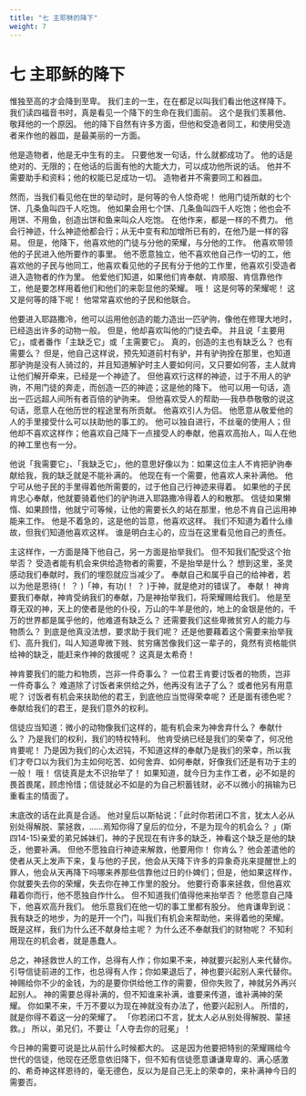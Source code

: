 ```yaml
---
title: "七 主耶稣的降下"
weight: 7
---
```


# 七 主耶稣的降下


惟独至高的才会降到至卑。
我们主的一生，在在都足以叫我们看出他这样降下。
我们读四福音书时，真是看见一个降下的生命在我们面前。
这个是我们羡慕他、敬拜他的一个原因。
他的降下自然有许多方面，但他和受造者同工，和使用受造者来作他的器皿，是最美丽的一方面。

他是造物者，他是无中生有的主。
只要他发一句话，什么就都成功了。
他的话是绝对的、无限的；在他话的后面有他的大能大力，可以成功他所说的话。
他并不需要助手和资料；他的权能已足成功一切。
造物者并不需要同工和器皿。

然而，当我们看见他在世的举动时，是何等的令人惊奇呢！
他用门徒所献的七个饼、几条鱼叫四千人吃饱。
他如果会用七个饼、几条鱼叫四千人吃饱；他也会不用饼、不用鱼，创造出饼和鱼来叫众人吃饱。
在他作来，都是一样的不费力。
他会行神迹，什么神迹他都会行；从无中变有和加增所已有的，在他乃是一样的容易。
但是，他降下，他喜欢他的门徒与分他的荣耀，与分他的工作。
他喜欢带领他的子民进入他所要作的事里。
他不愿意独立，他不喜欢他自己作一切的工，他喜欢他的子民与他同工，他喜欢看见他的子民有分于他的工作里，他喜欢引受造者进入造物者的作为里。
他爱他们知道，如果他们肯奉献、肯顺服、肯信靠他作工，他是要怎样用着他们和他们的来彰显他的荣耀。
哦！
这是何等的荣耀呢！
这又是何等的降下呢！
他常常喜欢他的子民和他联合。

他要进入耶路撒冷，他可以运用他创造的能力造出一匹驴驹，像他在修理大地时，已经造出许多的动物一般。
但是，他却喜欢叫他的门徒去牵。
并且说「主要用它」，或者番作「主缺乏它」或「主需要它」。
真的，创造的主也有缺乏么？
也有需要么？
但是，他自己这样说，预先知道前村有驴，并有驴驹拴在那里，也知道那驴驹是没有人骑过的，并且知道解驴时主人要如何问，又只要如何答，主人就肯让他们解开牵来，已经是一个神迹了。
但他喜欢行这样的神迹，过于不用人的驴驹，不用门徒的奔走，而创造一匹的神迹；这是他的降下。
他可以用一句话，造出一匹远超人间所有者百倍的驴驹来。
但他喜欢受人的帮助──我恭恭敬敬的说这句话，愿意人在他历世的程途里有所贡献。
他喜欢引人为侣。
他愿意从敬爱他的人的手里接受什么可以扶助他的事工的。
他可以独自进行，不丝毫的使用人；但他却不喜欢这样作；他喜欢自己降下一点接受人的奉献，他喜欢高抬人，叫人在他的神工里也有一分。

他说「我需要它」、「我缺乏它」，他的意思好像以为：如果这位主人不肯把驴驹奉献给我，我的缺乏就是不能补满的。
他现在有一个需要，他喜欢人来补满他。
他宁可从他子民的手里得着他所需要的，过于他自己行神迹来得着。
如果他的子民肯忠心奉献，他就要骑着他们的驴驹进入耶路撒冷得着人的和散那。
信徒如果懒惰、如果顾惜，他就宁可等候，让他的需要长久的站在那里，他总不肯自己运用神能来工作。
他是不着急的，这是他的旨意，他喜欢这样。
我们不知道为着什么缘故，但我们知道他喜欢这样。
谁是明白主心的，应当在这里看见他自己的责任。

主这样作，一方面是降下他自己，另一方面是抬举我们。
但不知我们配受这个抬举否？
受造者能有机会来供给造物者的需要，不是抬举是什么？
想到这里，圣灵感动我们奉献时，我们的埋怨就应当减少了。
奉献自己和属乎自己的给神者，若以为他是恩待(！
？
)「神，有功(！
？
)于神，就是绝对的错误了。
奉献！
神肯要我们奉献，神肯受纳我们的奉献，乃是神抬举我们，将荣耀赐给我们。
他是至尊无双的神，天上的使者是他的仆役，万山的牛羊是他的，地上的金银是他的，千万的世界都是属乎他的，他难道有缺乏么？
还需要我们这些卑微贫穷人的能力与物质么？
到底是他真没法想，要求助于我们呢？
还是他要藉着这个需要来抬举我们、高升我们，叫人知道卑微下贱、贫穷痛苦像我们这一辈子的，竟然有资格能供给神的缺乏，能赶来作神的救援呢？
这真是太希奇！

神肯要我们的能力和物质，岂非一件奇事么？
一位君王肯要讨饭者的物质，岂非一件奇事么？
难道除了讨饭者来供给之外，他再没有法子了么？
或者他另有用意呢？
讨饭者有机会来扶助他的君王，到底他应当觉得荣幸呢？
还是面有德色呢？
奉献给我们的君王，是我们意外的权利。

信徒应当知道：微小的动物像我们这样的，能有机会来为神舍弃什么？
奉献什么？
乃是我们的权利，我们的特权特利。
他肯受纳已经是我们的荣幸了，何况他肯要呢！
乃是因为我们的心太迟钝，不知道这样的奉献乃是我们的荣幸，所以我们才夸口以为我们为主如何吃苦、如何舍弃、如何奉献，好像我们还是有功于主的一般！
哦！
信徒真是太不识抬举了！
如果知道，就今日为主作工者，必不如是的畏首畏尾，顾虑怜惜；信徒就必不如是的为自己积蓄钱财，必不以微小的捐输为已重看主的情面了。

末底改的话在此真是合适。
他对皇后以斯帖说：「此时你若闭口不言，犹太人必从别处得解脱、蒙拯救，……焉知你得了皇后的位分，不是为现今的机会么？
」(斯四14-15)亲爱的弟兄姊妹们，神的子民现在有许多的缺乏，神看这个缺乏是他的缺乏，他要补满。
但他不愿独自行神迹来解救，他要用你！
你肯么？
他会差遣他的使者从天上发声下来，复与他的子民，他会从天降下许多的异象奇兆来提醒世上的罪人，他会从天再降下吗哪来养那些信靠他过日的仆婢们；但是，他如果这样作，你就要失去你的荣耀，失去你在神工作里的股分。
他要行奇事来拯救，但他喜欢藉着你而行，他不愿独自作什么。
但不知道我们值得他来抬举否？
他愿意自己降下，他喜欢高升我们。
他乐意我们在他一切的事工里都有股分。
他肯谦卑到说：我有缺乏的地步，为的是开一个门，叫我们有机会来帮助他，来得着他的荣耀。
既是这样，我们为什么还不献身给主呢？
为什么还不奉献我们的财物呢？
不知利用现在的机会者，就是愚蠢人。

总之，神拯救世人的工作，总得有人作；你如果不来，神就要兴起别人来代替你。
引导信徒前进的工作，也总得有人作；你如果退后了，神也要兴起别人来代替你。
神赐给你不少的金钱，为的是要你供给他工作的需要，但你失败了，神就另外再兴起别人。
神的需要总得补满的，但不知谁来补满，谁要来传道，谁补满神的荣耀。
你如果不来，千万不要以为现在神就没有办法了，他要兴起别人。
所惜的，就是你得不着这一分的荣耀了。
「你若闭口不言，犹太人必从别处得解脱、蒙拯救。」
所以，弟兄们，不要让「人夺去你的冠冕」！

今日神的需要可说是比从前什么时候都大的。
这是因为他要把特别的荣耀赐给今世代的信徒，他现在还愿意依旧降下，但不知有信徒愿意谦谦卑卑的、满心感激的、希奇神这样恩待的，毫无德色，反以为是自己无上的荣幸的，来补满神今日的需要否。
